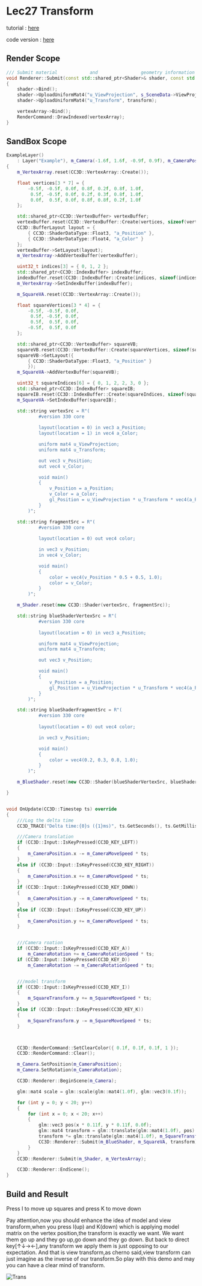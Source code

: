 # Lec27 Transform

tutorial : [here](https://www.youtube.com/watch?v=cbB2fh0UxZ0&list=PLlrATfBNZ98dC-V-N3m0Go4deliWHPFwT&index=38)

code version : [here](https://github.com/Graphic-researcher/Crosa-Conty-3D/tree/4fe2ea621b49de066aa5bac8196bca7d36362a21/HTC/Project/Crosa-Conty-3D/Crosa-Conty-3D)

## Render Scope

```c++
/// Submit material			   and		 		  geometry information							   transform matrix
void Renderer::Submit(const std::shared_ptr<Shader>& shader, const std::shared_ptr<VertexArray>& vertexArray, const glm::mat4& transform)
{
    shader->Bind();
    shader->UploadUniformMat4("u_ViewProjection", s_SceneData->ViewProjectionMatrix);
    shader->UploadUniformMat4("u_Transform", transform);

    vertexArray->Bind();
    RenderCommand::DrawIndexed(vertexArray);
}

```

## SandBox Scope

```c++
ExampleLayer()
	: Layer("Example"), m_Camera(-1.6f, 1.6f, -0.9f, 0.9f), m_CameraPosition(0.0f), m_SquareTransform(0.0f)
{
	m_VertexArray.reset(CC3D::VertexArray::Create());

	float vertices[3 * 7] = {
		-0.5f, -0.5f, 0.0f, 0.8f, 0.2f, 0.8f, 1.0f,
		 0.5f, -0.5f, 0.0f, 0.2f, 0.3f, 0.8f, 1.0f,
		 0.0f,  0.5f, 0.0f, 0.8f, 0.8f, 0.2f, 1.0f
	};

	std::shared_ptr<CC3D::VertexBuffer> vertexBuffer;
	vertexBuffer.reset(CC3D::VertexBuffer::Create(vertices, sizeof(vertices)));
	CC3D::BufferLayout layout = {
		{ CC3D::ShaderDataType::Float3, "a_Position" },
		{ CC3D::ShaderDataType::Float4, "a_Color" }
	};
	vertexBuffer->SetLayout(layout);
	m_VertexArray->AddVertexBuffer(vertexBuffer);

	uint32_t indices[3] = { 0, 1, 2 };
	std::shared_ptr<CC3D::IndexBuffer> indexBuffer;
	indexBuffer.reset(CC3D::IndexBuffer::Create(indices, sizeof(indices) / sizeof(uint32_t)));
	m_VertexArray->SetIndexBuffer(indexBuffer);

	m_SquareVA.reset(CC3D::VertexArray::Create());

	float squareVertices[3 * 4] = {
		-0.5f, -0.5f, 0.0f,
		 0.5f, -0.5f, 0.0f,
		 0.5f,  0.5f, 0.0f,
		-0.5f,  0.5f, 0.0f
	};

	std::shared_ptr<CC3D::VertexBuffer> squareVB;
	squareVB.reset(CC3D::VertexBuffer::Create(squareVertices, sizeof(squareVertices)));
	squareVB->SetLayout({
		{ CC3D::ShaderDataType::Float3, "a_Position" }
		});
	m_SquareVA->AddVertexBuffer(squareVB);

	uint32_t squareIndices[6] = { 0, 1, 2, 2, 3, 0 };
	std::shared_ptr<CC3D::IndexBuffer> squareIB;
	squareIB.reset(CC3D::IndexBuffer::Create(squareIndices, sizeof(squareIndices) / sizeof(uint32_t)));
	m_SquareVA->SetIndexBuffer(squareIB);

	std::string vertexSrc = R"(
			#version 330 core
			
			layout(location = 0) in vec3 a_Position;
			layout(location = 1) in vec4 a_Color;

			uniform mat4 u_ViewProjection;
			uniform mat4 u_Transform;

			out vec3 v_Position;
			out vec4 v_Color;

			void main()
			{
				v_Position = a_Position;
				v_Color = a_Color;
				gl_Position = u_ViewProjection * u_Transform * vec4(a_Position, 1.0);	
			}
		)";

	std::string fragmentSrc = R"(
			#version 330 core
			
			layout(location = 0) out vec4 color;

			in vec3 v_Position;
			in vec4 v_Color;

			void main()
			{
				color = vec4(v_Position * 0.5 + 0.5, 1.0);
				color = v_Color;
			}
		)";

	m_Shader.reset(new CC3D::Shader(vertexSrc, fragmentSrc));

	std::string blueShaderVertexSrc = R"(
			#version 330 core
			
			layout(location = 0) in vec3 a_Position;

			uniform mat4 u_ViewProjection;
			uniform mat4 u_Transform;

			out vec3 v_Position;

			void main()
			{
				v_Position = a_Position;
				gl_Position = u_ViewProjection * u_Transform * vec4(a_Position, 1.0);	
			}
		)";

	std::string blueShaderFragmentSrc = R"(
			#version 330 core
			
			layout(location = 0) out vec4 color;

			in vec3 v_Position;

			void main()
			{
				color = vec4(0.2, 0.3, 0.8, 1.0);
			}
		)";

	m_BlueShader.reset(new CC3D::Shader(blueShaderVertexSrc, blueShaderFragmentSrc));

}


void OnUpdate(CC3D::Timestep ts) override
{
	///Log the delta time
	CC3D_TRACE("Delta time:{0}s ({1}ms)", ts.GetSeconds(), ts.GetMilliseconds());

	///Camera translation
	if (CC3D::Input::IsKeyPressed(CC3D_KEY_LEFT))
	{
		m_CameraPosition.x -= m_CameraMoveSpeed * ts;
	}
	else if (CC3D::Input::IsKeyPressed(CC3D_KEY_RIGHT))
	{
		m_CameraPosition.x += m_CameraMoveSpeed * ts;
	}
	if (CC3D::Input::IsKeyPressed(CC3D_KEY_DOWN))
	{
		m_CameraPosition.y -= m_CameraMoveSpeed * ts;
	}
	else if (CC3D::Input::IsKeyPressed(CC3D_KEY_UP))
	{
		m_CameraPosition.y += m_CameraMoveSpeed * ts;
	}


	///Camera roation
	if (CC3D::Input::IsKeyPressed(CC3D_KEY_A))
		m_CameraRotation += m_CameraRotationSpeed * ts;
	if (CC3D::Input::IsKeyPressed(CC3D_KEY_D))
		m_CameraRotation -= m_CameraRotationSpeed * ts;


	///model transform
	if (CC3D::Input::IsKeyPressed(CC3D_KEY_I))
	{
		m_SquareTransform.y += m_SquareMoveSpeed * ts;
	}
	else if (CC3D::Input::IsKeyPressed(CC3D_KEY_K))
	{
		m_SquareTransform.y -= m_SquareMoveSpeed * ts;
	}



	CC3D::RenderCommand::SetClearColor({ 0.1f, 0.1f, 0.1f, 1 });
	CC3D::RenderCommand::Clear();

	m_Camera.SetPosition(m_CameraPosition);
	m_Camera.SetRotation(m_CameraRotation);

	CC3D::Renderer::BeginScene(m_Camera);

	glm::mat4 scale = glm::scale(glm::mat4(1.0f), glm::vec3(0.1f));

	for (int y = 0; y < 20; y++)
	{
		for (int x = 0; x < 20; x++)
		{
			glm::vec3 pos(x * 0.11f, y * 0.11f, 0.0f);
			glm::mat4 transform = glm::translate(glm::mat4(1.0f), pos) * scale;
			transform *= glm::translate(glm::mat4(1.0f), m_SquareTransform);
			CC3D::Renderer::Submit(m_BlueShader, m_SquareVA, transform);
		}
	}
	CC3D::Renderer::Submit(m_Shader, m_VertexArray);

	CC3D::Renderer::EndScene();
}
```

## Build and Result

Press I to move up squares and press K to move down

Pay attention,now you should enhance the idea of model and view transform,when you press I(up) and K(down) which is applying model matrix on the vertex position,the transform is exactly we want. We want them go up and they go up,go down and they go down. But back to direct key[↑↓→←],any transform we apply them is just opposing to our expectation. And that is view transform,as cherno said,view transform can just imagine as the inverse of our transform.So play with this demo and may you can have a clear mind of transform.

![Trans](./Trans.gif)